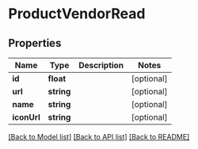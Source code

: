 # ProductVendorRead

## Properties
Name | Type | Description | Notes
------------ | ------------- | ------------- | -------------
**id** | **float** |  | [optional] 
**url** | **string** |  | [optional] 
**name** | **string** |  | [optional] 
**iconUrl** | **string** |  | [optional] 

[[Back to Model list]](../README.md#documentation-for-models) [[Back to API list]](../README.md#documentation-for-api-endpoints) [[Back to README]](../README.md)


